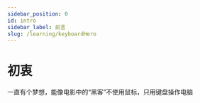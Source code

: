 ```yaml
---
sidebar_position: 0
id: intro
sidebar_label: 前言
slug: /learning/keyboardHero
---
```


# 初衷

一直有个梦想，能像电影中的“黑客”不使用鼠标，只用键盘操作电脑